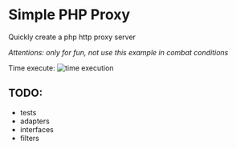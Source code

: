 # Simple PHP Proxy

Quickly create a php http proxy server

*Attentions: only for fun, not use this example in combat conditions*

Time execute:
![time execution](http://stage.mainsource.ru/time.png)

## TODO:
- tests
- adapters
- interfaces
- filters
